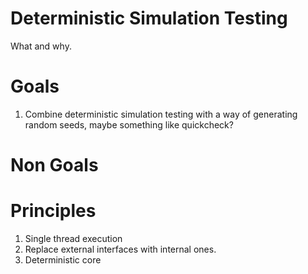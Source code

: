 # Deterministic Simulation Testing

What and why.

# Goals

1. Combine deterministic simulation testing with a way of generating random
   seeds, maybe something like quickcheck?

# Non Goals

# Principles

1. Single thread execution
2. Replace external interfaces with internal ones.
3. Deterministic core
